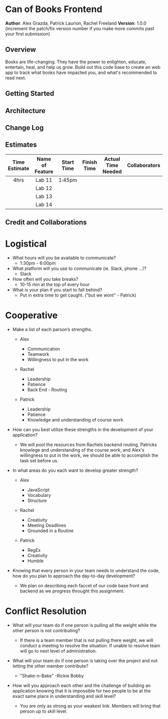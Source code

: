 # Can of Books Frontend

**Author**: Alex Grazda, Patrick Laurion, Rachel Freeland
**Version**: 1.0.0 (increment the patch/fix version number if you make more commits past your first submission)

## Overview
Books are life-changing. They have the power to enlighten, educate, entertain, heal, and help us grow. Build out this code base to create an web app to track what books have impacted you, and what's recommended to read next.

## Getting Started
<!-- What are the steps that a user must take in order to build this app on their own machine and get it running? -->

## Architecture
<!-- Provide a detailed description of the application design. What technologies (languages, libraries, etc) you're using, and any other relevant design information. -->

## Change Log
<!-- Use this area to document the iterative changes made to your application as each feature is successfully implemented. Use time stamps. Here's an example:

01-01-2001 4:59pm - Application now has a fully-functional express server, with a GET route for the location resource. -->

## Estimates
| Time Estimate | Name of Feature | Start Time | Finish Time | Actual Time Needed | Collaborators |
|:-------------:|:---------------:|------------|-------------|--------------------|---------------|
|    4hrs       |  Lab 11         |    1:45pm  |             |                    |               |
|               |  Lab 12         |            |             |                    |               |
|               |  Lab 13         |            |             |                    |               |
|               |  Lab 14         |            |             |                    |               |


## Credit and Collaborations
<!-- Give credit (and a link) to other people or resources that helped you build this application. -->

# Logistical  
- What hours will you be available to communicate?  
  - 1:30pm - 6:00pm
- What platform will you use to communicate (ie. Slack, phone …)? 
  - Slack 
- How often will you take breaks?  
  - 10-15 min at the top of every hour
- What is your plan if you start to fall behind? 
  - Put in extra time to get caught. ("but we wont" - Patrick) 

# Cooperative  
- Make a list of each parson’s strengths.
  - Alex 
    - Communication
    - Teamwork
    - Willingness to put in the work  
    
  - Rachel  
    - Leadership
    - Patience
    - Back End - Routing

  - Patrick  
    - Leadership
    - Patience 
    - Knowledge and understanding of course work
    
- How can you best utilize these strengths in the development of your application?  
  - We will pool the resources from Rachels backend routing, Patricks knowlege and understanding of the course work, and Alex's willingness to put in the work, we should be able to accomplish the task set before us.

- In what areas do you each want to develop greater strength?  
  - Alex 
    - JavaScript
    - Vocabulary
    - Structure
    
  - Rachel  
    - Creativity
    - Meeting Deadlines
    - Grounded in a Routine

  - Patrick  
    - RegEx
    - Creativity
    - Humble
  
- Knowing that every person in your team needs to understand the code, how do you plan to approach the day-to-day development? 
  - We plan on describing each faccet of our code base front and backend as we progress throught this assignment.
   
# Conflict Resolution  
- What will your team do if one person is pulling all the weight while the other person is not contributing? 
  - If there is a team member that is not pulling there weight, we will conduct a meeting to resolve the situation. If unable to resolve team will go to next level of administration. 
   
- What will your team do if one person is taking over the project and not letting the other member contribute? 
  - "Shake-n-Bake" -Rickie Bobby
   
- How will you approach each other and the challenge of building an application knowing that it is impossible for two people to be at the exact same place in understanding and skill level? 
  - You are only as strong as your weakest link. Members will bring that person up to skill level.
   
